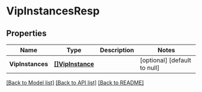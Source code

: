 # VipInstancesResp

## Properties
Name | Type | Description | Notes
------------ | ------------- | ------------- | -------------
**VipInstances** | [**[]VipInstance**](VIPInstance.md) |  | [optional] [default to null]

[[Back to Model list]](../README.md#documentation-for-models) [[Back to API list]](../README.md#documentation-for-api-endpoints) [[Back to README]](../README.md)



